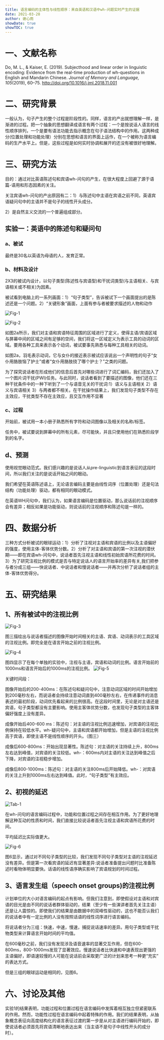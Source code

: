 ```yaml
---
title: 语言编码的主体性与线性顺序：来自英语和汉语中wh-问题实时产生的证据
date: 2021-03-28
author: 谢心雨
showDate: true
showTOC: true
---
```


# 一、文献名称

Do, M. L., & Kaiser, E. (2019). Subjecthood and linear order in linguistic encoding: Evidence from the real-time production of wh-questions in English and Mandarin Chinese. *Journal of Memory and Language, 105*(2019), 60–75. http://doi.org/10.1016/j.jml.2018.11.001 

# 二、研究背景

一般认为，句子产生的整个过程是阶段性的。同样，语言的产出就想理解一样，是渐进的过程。把一个抽象的思想翻译成语言有两个过程：一个是按说话人语言的线性顺序排列，一个是要有语法功能去指示概念在句子语法结构中的作用。这两种成分(位置处理和功能处理）分别在思想和语言的界面上运作，在一个被称为语言编码的生产水平上。但是，这些过程是如何实时协调和展开的还没有被很好地理解。

# 三、研究方法

目的：通过对比英语陈述句和宾语wh-问句的产生，在很大程度上回避了源于语篇-语用和形态因素的关注。

关注宾语wh-问句的产出原因有二：1）与陈述句中主语在宾语之前不同，英语宾语疑问句中的主语并不是句子的线性开头成分。

2）是自然主义交流的一个普遍组成部分。

## 实验一：英语中的陈述句和疑问句

### a、被试

最终是30名以英语为母语的人，发育正常。

### b、材料及设计

2X3的被试内设计，以句子类型(陈述性与宾语型)和干扰词类型(与主语相关、与宾语相关或不相关)为因素。

被试看到电脑上的一系列画面：1）“句子类型”，告诉被试下一个画面提出的是陈述还是一个问题。2）“关键形象”画面，上面有参与者被要求描述的人物和动作

![Fig-1](../Supporting_Information/2021-03-28-XXY1-Fig-1.png)

![Fig-2](../Supporting_Information/2021-03-28-XXY1-Fig-2.png)

如图2a所示，我们对主语和宾语特征周围的区域进行了定义，使得主语/宾语区域与屏幕中间的区域之间有足够的空间，我们将这一区域定义为表示工具的动词的区域。要用各种工具来表示各个动词，被试要事先熟悉与每种工具相关的动词。

如图2a，羽毛表示动词，它与女仆的接近表示被试应该说出一个声明性的句子“女仆用胳肢恼了护士”或者“女仆用胳肢挠了哪个护士？”之类的问题。

为了探究说话者在形成他们的信息后首先对哪些词进行了词汇编码，我们还加入了一个图片词干扰(PWI)任务。与此同时，说话者看到了要描述的图像，他们还在三种干扰条件中的一种下听到了一个与语音无关的干扰词:1）语义与主语相关  2）语义与宾语相关  3）与两者都不相关。在干扰操作结果上，我们发现句子类型不存在主效应，干扰类型不存在主效应，且交互作用不显著

### c、过程

开始前，被试用一本小册子熟悉所有字符和动词图像以及相关的名称/标签。

任务中，被试要说到屏幕中的所有元素，尽可能快，并且只使用他们在熟悉阶段学到的名字。

## d、预测

使用视觉眼动范式。我们感兴趣的是说话人从pre-linguistic到语言表征的这段时间，所以我们关注的是说话开始之间的眼动。

我们希望在英语陈述语上，无论语言编码主要是由线性词序（位置处理）还是句法结构（功能处理）驱动，都有相同的眼动模式。

在英语WH问句中，我们认为，如果语言编码是位置驱动，那么说话前的注视顺序会有差异；相反如果是功能驱动，则说话前的注视顺序和陈述句是一样的。

# 四、数据分析

三种方式分析被试的眼球运动：1）分析了注视对主语和宾语的比例以及主语偏好的强度，使用主体-客体优势分数。2）分析了对主语和宾语的第一次注视的潜伏期——即在宾语wh-问句中，说话者首先注视主语和线性初始宾语所花费的时间。3）为了研究注视比例的模式是否与特定说话人的语言开始率的差异有关,我们把参与者分成三组——快说话者、中说话者和慢说话者——并再次分析了说话者组的主体-客体优势得分。

# 五、研究结果

## 1、所有被试中的注视比例

![Fig-3](../Supporting_Information/2021-03-28-XXY1-Fig-3.png)

图三描绘出与说话者描述的图像开始时间相关的主语、宾语、动词表示的工具区域的注视比例。即完全是在语言开始之前的注视比例。

![Fig-4](../Supporting_Information/2021-03-28-XXY1-Fig-4.png)

图四显示了在每个单独的实验中，注视与主语，宾语和动词的比例。语言开始前的1000ms和语言开始后的1000ms的注视比例。
![Fig-5](../Supporting_Information/2021-03-28-XXY1-Fig-5.png)

关键时间段：

图像开始后的200-400ms：在陈述句和疑问句中，注意动词区域的时间开始增加到200毫秒左右，而说话者会持续注意动词直到400毫秒左右，在传递事件的消息表述的最初阶段，动词优先看起来的比例很高。在这段时间里，无论是对主语还是宾语，句子类型都没有主要影响。使用主客体优势分数，也发现句子类型的主客体偏好强度上没有差异。

成像开始后400-600 ms：陈述句：对主语的注视比例迅速增加，对宾语的注视比例保持在较低水平。wh-疑问句中，主语和宾语都开始增加，但是主语的注视比例高于宾语，即使主语不是线性顺序的开头。（图三）

成像后600-800ms：开始出现显著性。陈述句：对主语的关注持续上升，800ms左右达到峰值，对宾语的关注较低。wh-：600ms内对主语的关注达到峰值之后下降，对宾语的注视稳步增加。

成像后800-1000ms：陈述句：对主语的关注800ms后开始降低。wh-：对宾语的关注上升到1000ms左右达到峰值。此时，“句子类型”有主效应。

## 2、初视的延迟

![Tab-1](../Supporting_Information/2021-03-28-XXY1-Tab-1.png)

在wh-问句的语言编码过程中，功能和位置过程之间存在相互作用。为了更好地理解这种互动的性质和时间，我们直接比较说话者首先注视主语和宾语所花费的时间。

平均延迟比实际值更大。

![Fig-6](../Supporting_Information/2021-03-28-XXY1-Fig-6.png)

图6显示，通过对不同句子类型的比较，我们发现不同句子类型对主语的注视延迟没有差异。但是第一次看宾语的延迟有显著差异:说话者准备提出问题时比准备陈述时看物体明显要快。话语的线性语序确实影响了宾语规划的时间过程。

## 3、语言发生组（speech onset groups)的注视比例

计划单位的大小对语言编码的起点有影响。但我们注意到，即使假设对主语和对宾语的目光是由不同的说话者群体驱动的，结果（至少有一些演讲者首先关注主语）还是让人震惊的。即使我们的结果是由数据中的双峰性驱动的，这也不能否认我们的说话者中有一定比例的人没有按照话语的线性词序进行语言编码。

将说话者分为三组：快速，中速，慢速，捕捉说话速率的差异。用句子类型或干扰物类型来计算语言开始时间的平均值。

在600毫秒之前，我们没有发现涉及语音速率的显著交互作用，但在600-800ms，800-1000ms发现了显著效应。慢速说话者比快速和中速表现出更强的主语偏好，即语速较慢的人可能在说话前会采取更广泛的计划来思考一种更“充实” 的表达方式。

但是三组的眼球运动是相同的，见图6。

# 六、讨论及其他

​		实验1的结果表明，功能过程和位置过程在语言编码中发挥着相互独立但紧密联系的作用。然而，功能性过程在语言编码中起着特殊的作用。我们的结果表明，从抽象概念表征向高度结构化的语言表征过渡的第一步是从对主语进行编码开始的，即使说话者必须首先将宾语清晰地表达出来（当主语不是句子中线性开头的成分时）。
